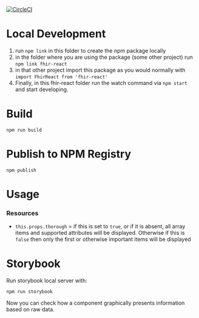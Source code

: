 [![CircleCI](https://circleci.com/gh/1uphealth/fhir-react/tree/master.svg?style=svg)](https://circleci.com/gh/1uphealth/fhir-react/tree/master)

# Local Development

1. run `npm link` in this folder to create the npm package locally
1. in the folder where you are using the package (some other project) run `npm link fhir-react`
1. in that other project import this package as you would normally with `import FhirReact from 'fhir-react'`
1. Finally, in this fhir-react folder run the watch command via `npm start` and start developing.

# Build

`npm run build`

# Publish to NPM Registry

`npm publish`

# Usage

### Resources

- `this.props.thorough` = if this is set to `true`, or if it is absent, all array items and supported attributes will be displayed. Otherwise if this is `false` then only the first or otherwise important items will be displayed

# Storybook

Run storybook local server with:

`npm run storybook`

Now you can check how a component graphically presents information based on raw data.
